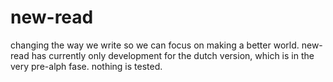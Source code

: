 # new-read

changing the way we write so we can focus on making a better world.
new-read has currently only development for the dutch version, which is in the very pre-alph fase. nothing is tested.